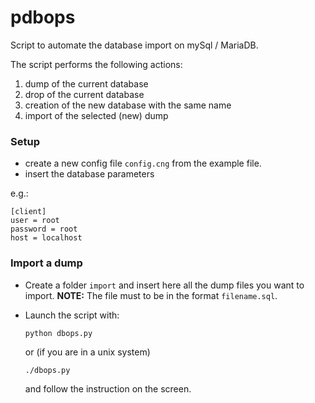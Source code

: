 # pdbops

Script to automate the database import on mySql / MariaDB.

The script performs the following actions:
1. dump of the current database
2. drop of the current database
3. creation of the new database with the same name
4. import of the selected (new) dump

### Setup

- create a new config file `config.cng` from the example file.
- insert the database parameters

e.g.:

```shell
[client]
user = root
password = root
host = localhost
```

### Import a dump
- Create a folder `import` and insert here all the dump files you want to import.
    **NOTE:** The file must to be in the format `filename.sql`.
- Launch the script with:

  ```shell
  python dbops.py
  ```

  or (if you are in a unix system)
  ```shell
  ./dbops.py
  ```

  and follow the instruction on the screen.

